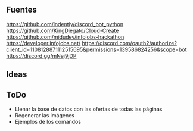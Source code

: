 ## Fuentes
https://github.com/indently/discord_bot_python
https://github.com/KingDiegato/Cloud-Create
https://github.com/midudev/infojobs-hackathon
https://developer.infojobs.net/
https://discord.com/oauth2/authorize?client_id=1108128871112515695&permissions=139586824256&scope=bot
https://discord.gg/mNej9jDP

## Ideas

## ToDo
* Llenar la base de datos con las ofertas de todas las páginas
* Regenerar las imágenes
* Ejemplos de los comandos